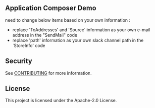 ## Application Composer Demo

need to change below items based on your own information :
* replace 'ToAddresses' and 'Source' information as your own e-mail address in the "SendMail" code
* replace 'path' information as your own slack channel path in the 'StoreInfo' code

## Security

See [CONTRIBUTING](CONTRIBUTING.md#security-issue-notifications) for more information.

## License

This project is licensed under the Apache-2.0 License.
